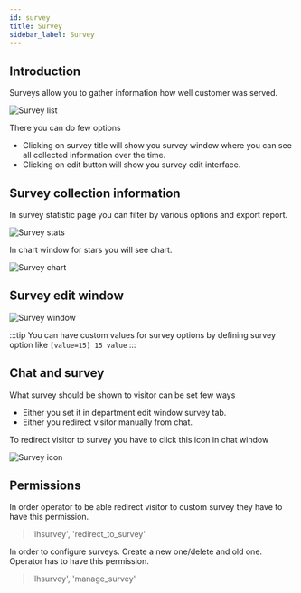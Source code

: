```yaml
---
id: survey
title: Survey
sidebar_label: Survey
---
```


## Introduction

Surveys allow you to gather information how well customer was served.

![Survey list](/img/chat/survey-list.jpg)

There you can do few options

* Clicking on survey title will show you survey window where you can see all collected information over the time.
* Clicking on edit button will show you survey edit interface.

## Survey collection information

In survey statistic page you can filter by various options and export report.

![Survey stats](/img/chat/survey-stats.jpg)

In chart window for stars you will see chart.

![Survey chart](/img/chat/survey-chart.jpg)

## Survey edit window

![Survey window](/img/chat/survey-window.jpg)

:::tip
You can have custom values for survey options by defining survey option like
`[value=15] 15 value`
:::

## Chat and survey

What survey should be shown to visitor can be set few ways

* Either you set it in department edit window survey tab.
* Either you redirect visitor manually from chat.

To redirect visitor to survey you have to click this icon in chat window

![Survey icon](/img/chat/survey-icon.jpg)

## Permissions

In order operator to be able redirect visitor to custom survey they have to have this permission.

> 'lhsurvey', 'redirect_to_survey'

In order to configure surveys. Create a new one/delete and old one. Operator has to have this permission.

> 'lhsurvey', 'manage_survey'

